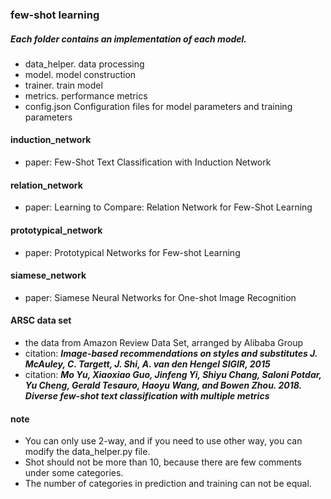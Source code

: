 ### few-shot learning
##### Each folder contains an implementation of each model.
* data_helper. data processing
* model. model construction
* trainer. train model
* metrics. performance metrics
* config.json  Configuration files for model parameters and training parameters

#### induction_network
* paper: Few-Shot Text Classification with Induction Network

#### relation_network
* paper: Learning to Compare: Relation Network for Few-Shot Learning

#### prototypical_network
* paper: Prototypical Networks for Few-shot Learning

#### siamese_network
* paper: Siamese Neural Networks for One-shot Image Recognition


#### ARSC data set
* the data from Amazon Review Data Set, arranged by Alibaba Group 
* citation: ***Image-based recommendations on styles and substitutes J. McAuley, C. Targett, J. Shi, A. van den Hengel SIGIR, 2015***
* citation: ***Mo Yu, Xiaoxiao Guo, Jinfeng Yi, Shiyu Chang, Saloni Potdar, Yu Cheng, Gerald Tesauro, Haoyu Wang, and Bowen Zhou. 2018. Diverse few-shot text classification with multiple metrics***

#### note
 
* You can only use 2-way, and if you need to use other way, you can modify the data_helper.py file.
* Shot should not be more than 10, because there are few comments under some categories. 
* The number of categories in prediction and training can not be equal.